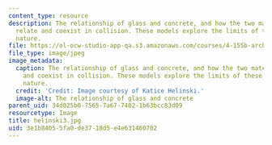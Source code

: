 ```yaml
---
content_type: resource
description: The relationship of glass and concrete, and how the two materials can
  relate and coexist in collision. These models explore the limits of these materials'
  nature.
file: https://ol-ocw-studio-app-qa.s3.amazonaws.com/courses/4-155b-architectural-design-level-iii-a-student-center-for-mit-fall-2004/3e1b84055fa0de3718d5e4e631460702_helinski3.jpg
file_type: image/jpeg
image_metadata:
  caption: The relationship of glass and concrete, and how the two materials can relate
    and coexist in collision. These models explore the limits of these materials'
    nature.
  credit: 'Credit: Image courtesy of Katice Helinski.'
  image-alt: The relationship of glass and concrete
parent_uid: 34d025b0-7565-7a67-7402-1b63bcc83d09
resourcetype: Image
title: helinski3.jpg
uid: 3e1b8405-5fa0-de37-18d5-e4e631460702
---
```

